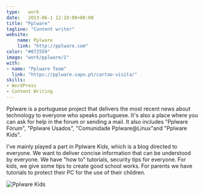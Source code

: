```yaml
---
type:   work
date:	2013-06-1 12:10:00+00:00
title: "Pplware"
tagline: "Content writer"
website:
    name: Pplware
    link: "http://pplware.com"
color: "#072559"
image: "work/pplware/1"
with:
- name: "Pplware Team"
  link: "https://pplware.sapo.pt/cartao-visita/"
skills:
- WordPress
- Content Writing
---
```


Pplware is a portuguese project that delivers the most recent news about technology to everyone who speaks portuguese. It's also a place where you can ask for help in the forum or sending a mail. It also includes "Pplware Fórum"​, "Pplware Usados"​, "Comunidade Pplware@Linux"​ and "Pplware Kids".

I've mainly played a part in Pplware Kids, which is a blog directed to everyone. We want to deliver concise information that can be understood by everyone. We have "how to" tutorials, security tips for everyone. For kids, we give some tips to create good school works. For parents we have tutorials to protect their PC for the use of their children.

![Pplware Kids](/images/work/pplware/2.jpg)
